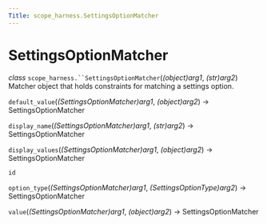 ```yaml
---
Title: scope_harness.SettingsOptionMatcher
---
```

        
SettingsOptionMatcher
=====================

 *class* `scope_harness.``SettingsOptionMatcher`(*(object)arg1*, *(str)arg2*)<a href="#scope_harness.SettingsOptionMatcher" class="headerlink" title="Permalink to this definition"></a>  
Matcher object that holds constraints for matching a settings option.

 `default_value`(*(SettingsOptionMatcher)arg1*, *(object)arg2*) → SettingsOptionMatcher<a href="#scope_harness.SettingsOptionMatcher.default_value" class="headerlink" title="Permalink to this definition"></a>  

 `display_name`(*(SettingsOptionMatcher)arg1*, *(str)arg2*) → SettingsOptionMatcher<a href="#scope_harness.SettingsOptionMatcher.display_name" class="headerlink" title="Permalink to this definition"></a>  

 `display_values`(*(SettingsOptionMatcher)arg1*, *(object)arg2*) → SettingsOptionMatcher<a href="#scope_harness.SettingsOptionMatcher.display_values" class="headerlink" title="Permalink to this definition"></a>  

 `id`<a href="#scope_harness.SettingsOptionMatcher.id" class="headerlink" title="Permalink to this definition"></a>  

 `option_type`(*(SettingsOptionMatcher)arg1*, *(SettingsOptionType)arg2*) → SettingsOptionMatcher<a href="#scope_harness.SettingsOptionMatcher.option_type" class="headerlink" title="Permalink to this definition"></a>  

 `value`(*(SettingsOptionMatcher)arg1*, *(object)arg2*) → SettingsOptionMatcher<a href="#scope_harness.SettingsOptionMatcher.value" class="headerlink" title="Permalink to this definition"></a>  

